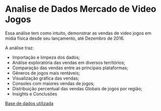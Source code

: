 # Analise de Dados Mercado de Video Jogos
Essa análise tem como intuito, demonstrar as vendas de video jogos em mídia física desde seu lançamento, até Dezembro de 2016.

A análise traz:

- Importação e limpeza dos dados;
- Análise exploratória das vendas em diversos territórios;
- Comparação das vendas entre as principais plataformas;
- Gêneros de jogos mais rentáveis;
- Visualização gráfica das vendas;
- Consoles com maiores vendas de jogos;
- Distribuição percentual das vendas Globais de jogos por região;
- Insights e Conclusões

[Base de dados utilizada](https://www.kaggle.com/datasets/sidtwr/videogames-sales-dataset/data?select=Video_Games_Sales_as_at_22_Dec_2016.csv)
